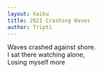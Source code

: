 ```yaml
---
layout: haiku
title: 2021 Crashing Waves
author: Tripti
---
```


Waves crashed against shore. <br>
I sat there watching alone, <br>
Losing myself more <br>
